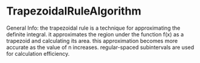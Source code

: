 # TrapezoidalRuleAlgorithm

General Info: the trapezoidal rule is a technique for approximating the
definite integral. it approximates the region under the function f(x) as
a trapezoid and calculating its area. this approximation becomes more
accurate as the value of n increases. regular-spaced subintervals are
used for calculation efficiency.
